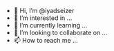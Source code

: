 - 👋 Hi, I’m @iyadseizer
- 👀 I’m interested in ...
- 🌱 I’m currently learning ...
- 💞️ I’m looking to collaborate on ...
- 📫 How to reach me ...

<!---
iyadseizer/iyadseizer is a ✨ special ✨ repository because its `README.md` (this file) appears on your GitHub profile.
You can click the Preview link to take a look at your changes.
--->
